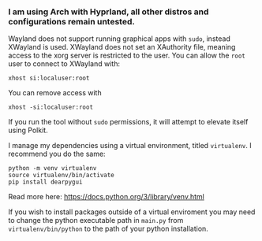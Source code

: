 ### I am using Arch with Hyprland, all other distros and configurations remain untested.

Wayland does not support running graphical apps with `sudo`, instead XWayland is used. XWayland does not set an XAuthority file, meaning access to the xorg server is restricted to the user. You can allow the `root` user to connect to XWayland with: 

```
xhost si:localuser:root
```

You can remove access with
```
xhost -si:localuser:root
```

If you run the tool without `sudo` permissions, it will attempt to elevate itself using Polkit.

I manage my dependencies using a virtual environment, titled `virtualenv`. I recommend you do the same:

```
python -m venv virtualenv
source virtualenv/bin/activate
pip install dearpygui
```

Read more here: https://docs.python.org/3/library/venv.html

If you wish to install packages outside of a virtual enviroment you may need to change the python executable path in `main.py` from `virtualenv/bin/python` to the path of your python installation.